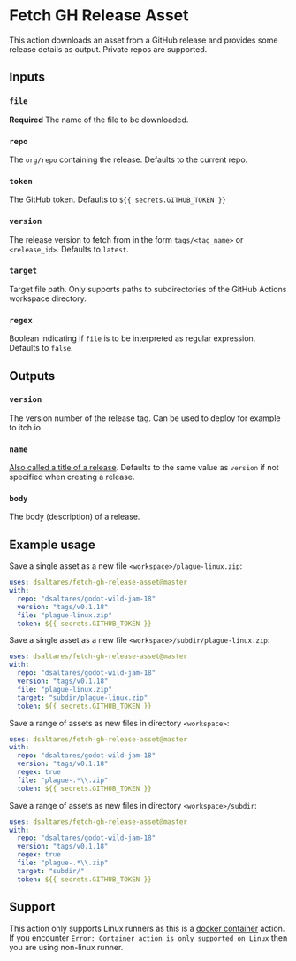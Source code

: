 # Fetch GH Release Asset

This action downloads an asset from a GitHub release and provides some release details as output. Private repos are supported.

## Inputs

### `file`

**Required** The name of the file to be downloaded.

### `repo`

The `org/repo` containing the release. Defaults to the current repo.

### `token`

The GitHub token. Defaults to `${{ secrets.GITHUB_TOKEN }}`

### `version`

The release version to fetch from in the form `tags/<tag_name>` or `<release_id>`. Defaults to `latest`.

### `target`

Target file path. Only supports paths to subdirectories of the GitHub Actions workspace directory.

### `regex`

Boolean indicating if `file` is to be interpreted as regular expression. Defaults to `false`.

## Outputs

### `version`

The version number of the release tag. Can be used to deploy for example to itch.io

### `name`

[Also called a title of a release](https://docs.github.com/en/github/administering-a-repository/managing-releases-in-a-repository). Defaults to the same value as `version` if not specified when creating a release. 

### `body`

The body (description) of a release.

## Example usage

Save a single asset as a new file `<workspace>/plague-linux.zip`:
```yaml
uses: dsaltares/fetch-gh-release-asset@master
with:
  repo: "dsaltares/godot-wild-jam-18"
  version: "tags/v0.1.18"
  file: "plague-linux.zip"
  token: ${{ secrets.GITHUB_TOKEN }}
```

Save a single asset as a new file `<workspace>/subdir/plague-linux.zip`:
```yaml
uses: dsaltares/fetch-gh-release-asset@master
with:
  repo: "dsaltares/godot-wild-jam-18"
  version: "tags/v0.1.18"
  file: "plague-linux.zip"
  target: "subdir/plague-linux.zip"
  token: ${{ secrets.GITHUB_TOKEN }}
```

Save a range of assets as new files in directory `<workspace>`:
```yaml
uses: dsaltares/fetch-gh-release-asset@master
with:
  repo: "dsaltares/godot-wild-jam-18"
  version: "tags/v0.1.18"
  regex: true
  file: "plague-.*\\.zip"
  token: ${{ secrets.GITHUB_TOKEN }}
```

Save a range of assets as new files in directory `<workspace>/subdir`:
```yaml
uses: dsaltares/fetch-gh-release-asset@master
with:
  repo: "dsaltares/godot-wild-jam-18"
  version: "tags/v0.1.18"
  regex: true
  file: "plague-.*\\.zip"
  target: "subdir/"
  token: ${{ secrets.GITHUB_TOKEN }}
```

## Support

This action only supports Linux runners as this is a [docker container](https://docs.github.com/en/actions/creating-actions/about-actions#types-of-actions) action. If you encounter `Error: Container action is only supported on Linux` then you are using non-linux runner.
